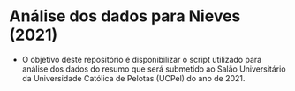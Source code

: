 # Análise dos dados para Nieves (2021)

<!-- badges: start -->
<!-- badges: end -->

- O objetivo deste repositório é disponibilizar o script utilizado para análise dos dados do
resumo que será submetido ao Salão Universitário da Universidade Católica de Pelotas (UCPel)
do ano de 2021.

